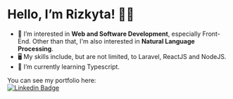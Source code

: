 # Hello, I’m Rizkyta! 🙋‍♀️
- 👀 I’m interested in **Web and Software Development**, especially Front-End. Other than that, I'm also interested in **Natural Language Processing**.
- 🖥️ My skills include, but are not limited, to Laravel, ReactJS and NodeJS.
- 🌱 I’m currently learning Typescript.

You can see my portfolio here: <br>
[![Linkedin Badge](https://img.shields.io/badge/-LinkedIn-0e76a8?style=flat-square&logo=Linkedin&logoColor=white)](https://www.linkedin.com/in/rizkyta-shainy-angeline-bb18a7205/)


<!---
rshline/rshline is a ✨ special ✨ repository because its `README.md` (this file) appears on your GitHub profile.
You can click the Preview link to take a look at your changes.
--->
